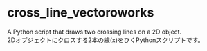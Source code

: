 # cross_line_vectoroworks
A Python script that draws two crossing lines on a 2D object.    
2Dオブジェクトにクロスする2本の線(x)をひくPythonスクリプトです。
